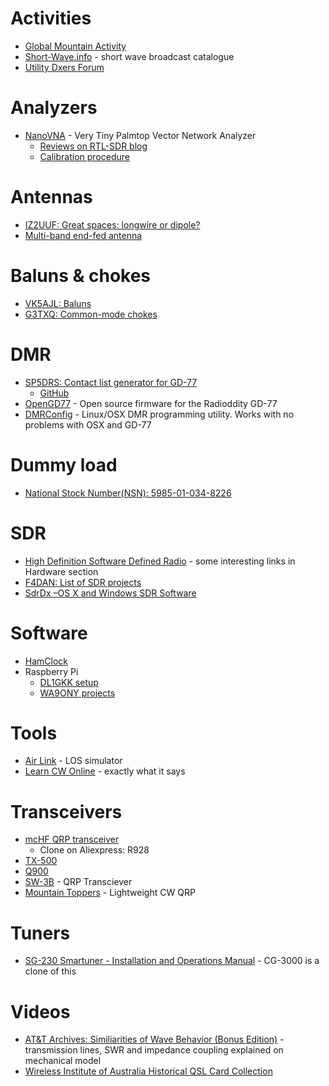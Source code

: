 # Activities

* [Global Mountain Activity](https://www.cqgma.org/)
* [Short-Wave.info](https://short-wave.info/) - short wave broadcast catalogue
* [Utility Dxers Forum](http://udxf.nl/)

# Analyzers

* [NanoVNA](https://github.com/ttrftech/NanoVNA) - Very Tiny Palmtop Vector Network Analyzer
  * [Reviews on RTL-SDR blog](rtl-sdr.com/reviews-of-the-nanovna-an-ultra-low-cost-50-vector-network-analyzer/)
  * [Calibration procedure](https://groups.io/g/nanovna-users/attachment/896/0/NanoVNA%20Calibration%20Considerations%20and%20Procedure%20FINAL.pdf)

# Antennas

* [IZ2UUF: Great spaces: longwire or dipole?](http://www.iz2uuf.net/wp/index.php/2016/04/26/great-spaces-longwire-or-dipole/)
* [Multi-band end-fed antenna](https://www.nonstopsystems.com/radio/frank_radio_antenna_multiband_end-fed.htm)

# Baluns & chokes

* [VK5AJL: Baluns](http://vk5ajl.com/projects/baluns.php)
* [G3TXQ: Common-mode chokes](http://www.karinya.net/g3txq/chokes)

# DMR
* [SP5DRS: Contact list generator for GD-77](http://gd77.sp5drs.xyz/)
  * [GitHub](https://github.com/satanowski/cnt4gd77)
* [OpenGD77](https://github.com/rogerclarkmelbourne/OpenGD77) - Open source firmware for the Radioddity GD-77
* [DMRConfig](https://github.com/sergev/dmrconfig) - Linux/OSX DMR programming utility. Works with no problems with OSX and GD-77

# Dummy load

* [National Stock Number(NSN): 5985-01-034-8226 ](http://www.webflis.us/webflis.aspx?NSN=5985-01-034-8226)

# SDR

* [High Definition Software	Defined Radio](http://www.hdsdr.de/hardware.html) - some interesting links in Hardware section
* [F4DAN: List of SDR projects](http://f4dan.free.fr/sdr_eng.html)
* [SdrDx –OS X and Windows SDR Software](http://fyngyrz.com/?p=915)

# Software

* [HamClock](http://clearskyinstitute.com/ham/HamClock)
* Raspberry Pi
  * [DL1GKK setup](https://dl1gkk.com/setup-raspberry-pi-for-ham-radio/)
  * [WA9ONY projects](http://www.stargazing.net/david/RPi/hrrpi.html)

# Tools

* [Air Link](https://link.ui.com/#) - LOS simulator
* [Learn CW Online](https://lcwo.net/) - exactly what it says

# Transceivers

* [mcHF QRP transceiver](http://www.m0nka.co.uk/?page_id=740) 
  * Clone on Aliexpress: R928
* [TX-500](https://lab599.com/)
* [Q900](http://radioaficion.com/news/q900-sdr-transceiver/)
* [SW-3B](https://www.venus-itech.com/product/sw-3b-qrp-cw-transceiver/) - QRP Transciever
* [Mountain Toppers](https://www.lnrprecision.com/mountain-toppers/) - Lightweight CW QRP

# Tuners

* [SG-230 Smartuner - Installation and Operations Manual](http://www.sgcworld.com/Publications/Manuals/230man.pdf) - CG-3000 is a clone of this

# Videos

* [AT&T Archives: Similiarities of Wave Behavior (Bonus Edition)](https://www.youtube.com/watch?v=DovunOxlY1k) - transmission lines, SWR and impedance coupling explained on mechanical model
* [Wireless Institute of Australia Historical QSL Card Collection](https://www.youtube.com/watch?v=7zusmQQaoIk)
